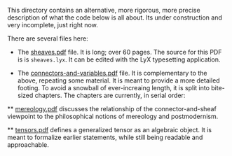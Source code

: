 
This directory contains an alternative, more rigorous, more precise
description of what the code below is all about. Its under construction
and very incomplete, just right now.

There are several files here:
* The [sheaves.pdf](sheaves.pdf) file. It is long; over 60 pages. The
  source for this PDF is is `sheaves.lyx`. It can be edited with the LyX
  typesetting application.

* The [connectors-and-variables.pdf](connectors-and-variables.pdf) file.
  It is complementary to the above, repeating some material. It is meant to
  provide a more detailed footing. To avoid a snowball of ever-increaing
  length, it is split into bite-sized chapters. The chapters are currently,
  in serial order:

** [mereology.pdf](mereology.pdf) discusses the relationship of the
   connector-and-sheaf viewpoint to the philosophical notions of mereology
   and postmodernism.

** [tensors.pdf](tensors.pdf) defines a generalized tensor as an algebraic
   object. It is meant to formalize earlier statements, while still being
   readable and approachable.


